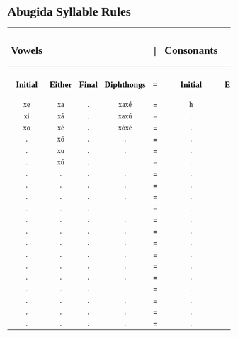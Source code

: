 <style>
    h1, h2, h3 {
        font-family: verdana
    }
    @font-face {
    font-family: "Abugida";
    src: url("D:/Downoads/ProgrammingProjects/godotProjects/concordium/assets/fonts/Abugida/abugida/abugida.ttf") format("truetype");
    }
    ab {
        font-family: "Abugida";
    }

</style>
<h1>Abugida Syllable Rules</h1>

|<h2>Vowels|<h2>|<h2>|<h2>|<h2>\||<h2>Consonants|<h2>|<h2>|<h2>|
|:-:|:-:|:-:|:-:|:-:|:-:|:-:|:-:|:-:|
|<h3>Initial|<h3>Either|<h3>Final|<h3>Diphthongs|<h3>=|<h3>Initial|<h3>Either|<h3>Final|<h3>Clusters|
|<ab>xe|<ab>xa|<ab>.|<ab>xaxé|=|<ab>h|<ab>b|<ab>ŋ|<ab>ft|
|<ab>xi|<ab>xá|<ab>.|<ab>xaxú|=|<ab>.|<ab>c|<ab>.|<ab>kt|
|<ab>xo|<ab>xé|<ab>.|<ab>xóxé|=|<ab>.|<ab>d|<ab>.|<ab>ps|
|<ab>.|<ab>xó|<ab>.|<ab>.|=|<ab>.|<ab>ð|<ab>.|<ab>pt|
|<ab>.|<ab>xu|<ab>.|<ab>.|=|<ab>.|<ab>f|<ab>.|<ab>.|
|<ab>.|<ab>xú|<ab>.|<ab>.|=|<ab>.|<ab>g|<ab>.|<ab>.|
|<ab>.|<ab>.|<ab>.|<ab>.|=|<ab>.|<ab>j|<ab>.|<ab>.|
|<ab>.|<ab>.|<ab>.|<ab>.|=|<ab>.|<ab>k|<ab>.|<ab>.|
|<ab>.|<ab>.|<ab>.|<ab>.|=|<ab>.|<ab>l|<ab>.|<ab>.|
|<ab>.|<ab>.|<ab>.|<ab>.|=|<ab>.|<ab>m|<ab>.|<ab>.|
|<ab>.|<ab>.|<ab>.|<ab>.|=|<ab>.|<ab>n|<ab>.|<ab>.|
|<ab>.|<ab>.|<ab>.|<ab>.|=|<ab>.|<ab>p|<ab>.|<ab>.|
|<ab>.|<ab>.|<ab>.|<ab>.|=|<ab>.|<ab>r|<ab>.|<ab>.|
|<ab>.|<ab>.|<ab>.|<ab>.|=|<ab>.|<ab>s|<ab>.|<ab>.|
|<ab>.|<ab>.|<ab>.|<ab>.|=|<ab>.|<ab>ś|<ab>.|<ab>.|
|<ab>.|<ab>.|<ab>.|<ab>.|=|<ab>.|<ab>t|<ab>.|<ab>.|
|<ab>.|<ab>.|<ab>.|<ab>.|=|<ab>.|<ab>þ|<ab>.|<ab>.|
|<ab>.|<ab>.|<ab>.|<ab>.|=|<ab>.|<ab>v|<ab>.|<ab>.|
|<ab>.|<ab>.|<ab>.|<ab>.|=|<ab>.|<ab>z|<ab>.|<ab>.|
|<ab>.|<ab>.|<ab>.|<ab>.|=|<ab>.|<ab>ź|<ab>.|<ab>.|